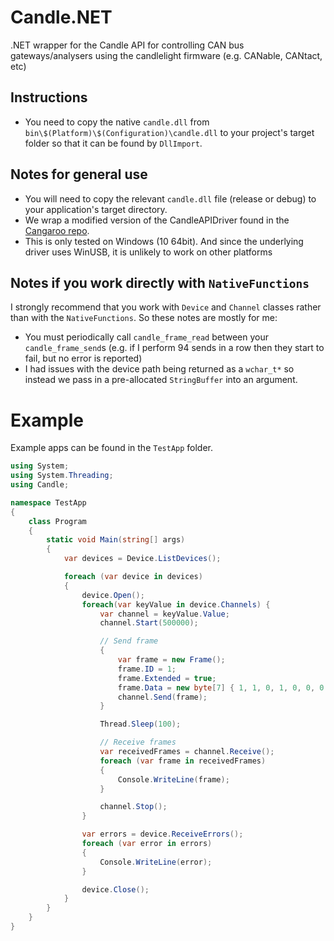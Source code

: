 # Candle.NET
.NET wrapper for the Candle API for controlling CAN bus gateways/analysers using the candlelight firmware (e.g. CANable, CANtact, etc)

## Instructions

* You need to copy the native `candle.dll` from `bin\$(Platform)\$(Configuration)\candle.dll` to your project's target folder so that it can be found by `DllImport`.

## Notes for general use

* You will need to copy the relevant `candle.dll` file (release or debug) to your application's target directory.
* We wrap a modified version of the CandleAPIDriver found in the [Cangaroo repo](https://github.com/HubertD/cangaroo/tree/master/src/driver/CandleApiDriver/api). 
* This is only tested on Windows (10 64bit). And since the underlying driver uses WinUSB, it is unlikely to work on other platforms

## Notes if you work directly with `NativeFunctions`

I strongly recommend that you work with `Device` and `Channel` classes rather than with the `NativeFunctions`. So these notes are mostly for me:

* You must periodically call `candle_frame_read` between your `candle_frame_send`s (e.g. if I perform 94 sends in a row then they start to fail, but no error is reported)
* I had issues with the device path being returned as a `wchar_t*` so instead we pass in a pre-allocated `StringBuffer` into an argument.

# Example

Example apps can be found in the `TestApp` folder.

```c#
using System;
using System.Threading;
using Candle;

namespace TestApp
{
	class Program
	{
		static void Main(string[] args)
		{
			var devices = Device.ListDevices();

			foreach (var device in devices)
			{
				device.Open();
				foreach(var keyValue in device.Channels) {
					var channel = keyValue.Value;
					channel.Start(500000);

					// Send frame
					{
						var frame = new Frame();
						frame.ID = 1;
						frame.Extended = true;
						frame.Data = new byte[7] { 1, 1, 0, 1, 0, 0, 0 };
						channel.Send(frame);
					}

					Thread.Sleep(100);

					// Receive frames
					var receivedFrames = channel.Receive();
					foreach (var frame in receivedFrames)
					{
						Console.WriteLine(frame);
					}

					channel.Stop();
				}

				var errors = device.ReceiveErrors();
				foreach (var error in errors)
				{
					Console.WriteLine(error);
				}

				device.Close();
			}
		}
	}
}
```
